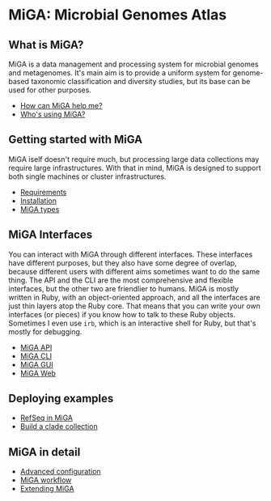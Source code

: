 # MiGA: Microbial Genomes Atlas

## What is MiGA?

MiGA is a data management and processing system for microbial genomes and
metagenomes. It's main aim is to provide a uniform system for genome-based
taxonomic classification and diversity studies, but its base can be used for
other purposes.

* [How can MiGA help me?](part1/pitch.md)
* [Who's using MiGA?](part1/use-cases.md)

## Getting started with MiGA

MiGA iself doesn't require much, but processing large data collections may require
large infrastructures. With that in mind, MiGA is designed to support both single
machines or cluster infrastructures.

* [Requirements](part2/requirements.md)
* [Installation](part2/installation.md)
* [MiGA types](part2/types.md)

## MiGA Interfaces

You can interact with MiGA through different interfaces. These interfaces have
different purposes, but they also have some degree of overlap, because different
users with different aims sometimes want to do the same thing. The API and the
CLI are the most comprehensive and flexible interfaces, but the other two are
friendlier to humans. MiGA is mostly written in Ruby, with an object-oriented
approach, and all the interfaces are just thin layers atop the Ruby core. That
means that you can write your own interfaces (or pieces) if you know how to talk
to these Ruby objects. Sometimes I even use `irb`, which is an interactive shell
for Ruby, but that's mostly for debugging.

* [MiGA API](part3/API.md)
* [MiGA CLI](part3/CLI.md)
* [MiGA GUI](part3/GUI.md)
* [MiGA Web](part3/Web.md)

## Deploying examples

* [RefSeq in MiGA](part4/deploy-refseq.md)
* [Build a clade collection](part4/deploy-clade.md)

## MiGA in detail

* [Advanced configuration](part5/advanced-configuration.md)
* [MiGA workflow](part5/workflow.md)
* [Extending MiGA](part5/extending.md)
